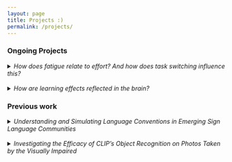 ```yaml
---
layout: page
title: Projects :)
permalink: /projects/
---
```


### Ongoing Projects
<details>
  <summary><span style="font-size:0.7em;"></span> <em>How does fatigue relate to effort? And how does task switching influence this?</em></summary>
  <p>The overarching goal of this project is to understand how cognitive fatigue relates to effort, and how switching between tasks may alter that relationship. So far, I have designed an online behavioral task to analyze how self-selected rest times change depending on performance levels and task switches. Currently, I am developing a computational model based on this data to better understand the impact of task switches on the rejuvenating aspects of rest.</p>
</details>
<br>
<details>
  <summary><span style="font-size:0.7em;"></span> <em>How are learning effects reflected in the brain?</em></summary>
  <p>This project aims to understand changes in brain activity when people get more experience with a specific task. Currently, I am using an fMRI dataset where subjects had numerous experiences with the same cognitive control tasks to understand how the distribution of activated networks changes over time from practice.</p>
</details>



### Previous work
<details>
  <summary><span style="font-size:0.7em;"></span> <em>Understanding and Simulating Language Conventions in Emerging Sign Language Communities</em></summary>
  <p>Advised by Tom Griffiths as well as Bill Thompson and Robert Hawkins, this project was the result of a semester-long independent work research project at Princeton. We utilized, coded, and adapted multiple versions of a Hierarchical Bayesian Model to simulate language emergence in various population sizes. By testing models that accounted for partner-specific memory, this project then identified which model best matched with qualitative data about how emerging sign languages develop.</p>
</details>
<br>
<details>
  <summary><span style="font-size:0.8em;"></span> <em>Investigating the Efficacy of CLIP’s Object Recognition on Photos Taken by the Visually Impaired</em></summary>
  <p>Advised by Olga Russakovsky at Princeton, this project was the result of a semester-long independent work research project during my undergraduate degree. I tested the CLIP image recognition system on a dataset of images taken by the Blind or Visually Impaired (the VizWiz-Captions dataset), to identify whether this novel image recognition system—not explicitly trained on images from sighted individuals—would be able to fulfill the needs of a large part of the population. In doing so, I developed a system to statistically evaluate CLIP’s accuracy on this dataset, and attempted to improve it’s accuracy by fine-tuning a neural network classifier and adding it to the testing pipeline.</p>
</details>